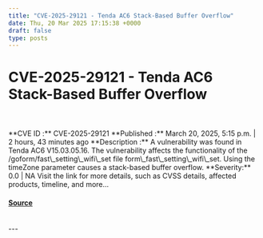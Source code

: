 ```yaml
---
title: "CVE-2025-29121 - Tenda AC6 Stack-Based Buffer Overflow"
date: Thu, 20 Mar 2025 17:15:38 +0000
draft: false
type: posts
---
```

# CVE-2025-29121 - Tenda AC6 Stack-Based Buffer Overflow

<br/>

<br/>
**CVE ID :** CVE-2025-29121  
**Published :** March 20, 2025, 5:15 p.m. | 2 hours, 43 minutes ago  
**Description :** A vulnerability was found in Tenda AC6 V15.03.05.16. The vulnerability affects the functionality of the /goform/fast\_setting\_wifi\_set file form\_fast\_setting\_wifi\_set. Using the timeZone parameter causes a stack-based buffer overflow.  
**Severity:** 0.0 | NA  
Visit the link for more details, such as CVSS details, affected products, timeline, and more...

#### [Source](https://cvefeed.io/vuln/detail/CVE-2025-29121)

<br/>
---

